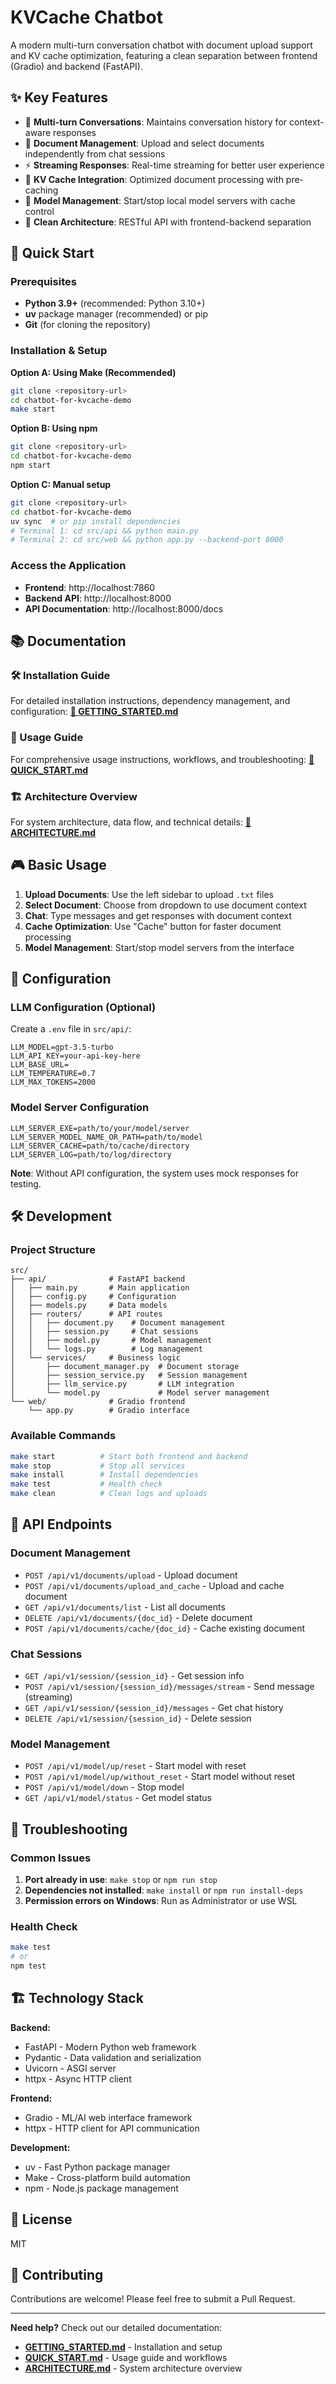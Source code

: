# KVCache Chatbot

A modern multi-turn conversation chatbot with document upload support and KV cache optimization, featuring a clean separation between frontend (Gradio) and backend (FastAPI).

## ✨ Key Features

- 💬 **Multi-turn Conversations**: Maintains conversation history for context-aware responses
- 📄 **Document Management**: Upload and select documents independently from chat sessions
- ⚡ **Streaming Responses**: Real-time streaming for better user experience
- 🚀 **KV Cache Integration**: Optimized document processing with pre-caching
- 🔧 **Model Management**: Start/stop local model servers with cache control
- 🔌 **Clean Architecture**: RESTful API with frontend-backend separation

## 🚀 Quick Start

### Prerequisites
- **Python 3.9+** (recommended: Python 3.10+)
- **uv** package manager (recommended) or pip
- **Git** (for cloning the repository)

### Installation & Setup

**Option A: Using Make (Recommended)**
```bash
git clone <repository-url>
cd chatbot-for-kvcache-demo
make start
```

**Option B: Using npm**
```bash
git clone <repository-url>
cd chatbot-for-kvcache-demo
npm start
```

**Option C: Manual setup**
```bash
git clone <repository-url>
cd chatbot-for-kvcache-demo
uv sync  # or pip install dependencies
# Terminal 1: cd src/api && python main.py
# Terminal 2: cd src/web && python app.py --backend-port 8000
```

### Access the Application
- **Frontend**: http://localhost:7860
- **Backend API**: http://localhost:8000
- **API Documentation**: http://localhost:8000/docs

## 📚 Documentation

### 🛠️ Installation Guide
For detailed installation instructions, dependency management, and configuration:
**[📖 GETTING_STARTED.md](docs/GETTING_STARTED.md)**

### 🎯 Usage Guide
For comprehensive usage instructions, workflows, and troubleshooting:
**[📖 QUICK_START.md](docs/QUICK_START.md)**

### 🏗️ Architecture Overview
For system architecture, data flow, and technical details:
**[📖 ARCHITECTURE.md](docs/ARCHITECTURE.md)**

## 🎮 Basic Usage

1. **Upload Documents**: Use the left sidebar to upload `.txt` files
2. **Select Document**: Choose from dropdown to use document context
3. **Chat**: Type messages and get responses with document context
4. **Cache Optimization**: Use "Cache" button for faster document processing
5. **Model Management**: Start/stop model servers from the interface

## 🔧 Configuration

### LLM Configuration (Optional)
Create a `.env` file in `src/api/`:
```env
LLM_MODEL=gpt-3.5-turbo
LLM_API_KEY=your-api-key-here
LLM_BASE_URL=
LLM_TEMPERATURE=0.7
LLM_MAX_TOKENS=2000
```

### Model Server Configuration
```env
LLM_SERVER_EXE=path/to/your/model/server
LLM_SERVER_MODEL_NAME_OR_PATH=path/to/model
LLM_SERVER_CACHE=path/to/cache/directory
LLM_SERVER_LOG=path/to/log/directory
```

**Note**: Without API configuration, the system uses mock responses for testing.

## 🛠️ Development

### Project Structure
```
src/
├── api/              # FastAPI backend
│   ├── main.py       # Main application
│   ├── config.py     # Configuration
│   ├── models.py     # Data models
│   ├── routers/      # API routes
│   │   ├── document.py    # Document management
│   │   ├── session.py     # Chat sessions
│   │   ├── model.py       # Model management
│   │   └── logs.py        # Log management
│   └── services/     # Business logic
│       ├── document_manager.py  # Document storage
│       ├── session_service.py   # Session management
│       ├── llm_service.py       # LLM integration
│       └── model.py             # Model server management
└── web/              # Gradio frontend
    └── app.py        # Gradio interface
```

### Available Commands
```bash
make start          # Start both frontend and backend
make stop           # Stop all services
make install        # Install dependencies
make test           # Health check
make clean          # Clean logs and uploads
```

## 🔗 API Endpoints

### Document Management
- `POST /api/v1/documents/upload` - Upload document
- `POST /api/v1/documents/upload_and_cache` - Upload and cache document
- `GET /api/v1/documents/list` - List all documents
- `DELETE /api/v1/documents/{doc_id}` - Delete document
- `POST /api/v1/documents/cache/{doc_id}` - Cache existing document

### Chat Sessions
- `GET /api/v1/session/{session_id}` - Get session info
- `POST /api/v1/session/{session_id}/messages/stream` - Send message (streaming)
- `GET /api/v1/session/{session_id}/messages` - Get chat history
- `DELETE /api/v1/session/{session_id}` - Delete session

### Model Management
- `POST /api/v1/model/up/reset` - Start model with reset
- `POST /api/v1/model/up/without_reset` - Start model without reset
- `POST /api/v1/model/down` - Stop model
- `GET /api/v1/model/status` - Get model status

## 🚨 Troubleshooting

### Common Issues
1. **Port already in use**: `make stop` or `npm run stop`
2. **Dependencies not installed**: `make install` or `npm run install-deps`
3. **Permission errors on Windows**: Run as Administrator or use WSL

### Health Check
```bash
make test
# or
npm test
```

## 🏗️ Technology Stack

**Backend:**
- FastAPI - Modern Python web framework
- Pydantic - Data validation and serialization
- Uvicorn - ASGI server
- httpx - Async HTTP client

**Frontend:**
- Gradio - ML/AI web interface framework
- httpx - HTTP client for API communication

**Development:**
- uv - Fast Python package manager
- Make - Cross-platform build automation
- npm - Node.js package management

## 📄 License

MIT

## 🤝 Contributing

Contributions are welcome! Please feel free to submit a Pull Request.

---

**Need help?** Check out our detailed documentation:
- **[GETTING_STARTED.md](docs/GETTING_STARTED.md)** - Installation and setup
- **[QUICK_START.md](docs/QUICK_START.md)** - Usage guide and workflows
- **[ARCHITECTURE.md](docs/ARCHITECTURE.md)** - System architecture overview

